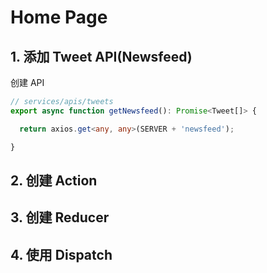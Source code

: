 # Home Page

## 1. 添加 Tweet API(Newsfeed)

创建 API

```typescript
// services/apis/tweets
export async function getNewsfeed(): Promise<Tweet[]> {

  return axios.get<any, any>(SERVER + 'newsfeed');

}
```

## 2. 创建 Action

## 3. 创建 Reducer

## 4. 使用 Dispatch
